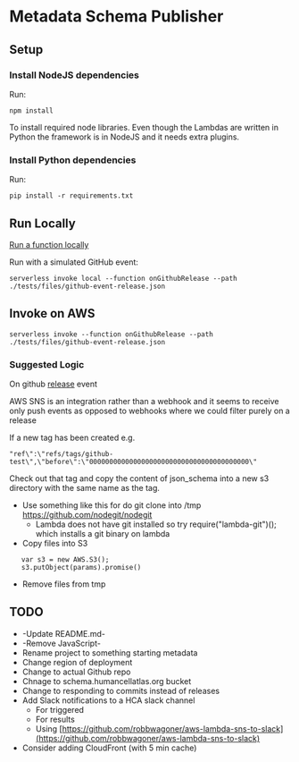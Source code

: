 # Metadata Schema Publisher

## Setup

### Install NodeJS dependencies
Run:
```
npm install
```
To install required node libraries. Even though the Lambdas are written in Python the framework is in NodeJS and it needs extra plugins.

### Install Python dependencies
Run:
```
pip install -r requirements.txt
```

## Run Locally

[Run a function locally](https://serverless.com/framework/docs/providers/aws/cli-reference/invoke-local/#)

Run with a simulated GitHub event:

```
serverless invoke local --function onGithubRelease --path ./tests/files/github-event-release.json
```

## Invoke on AWS
```
serverless invoke --function onGithubRelease --path ./tests/files/github-event-release.json

```

### Suggested Logic
On github [release](https://developer.github.com/v3/activity/events/types/#releaseevent) event

AWS SNS is an integration rather than a webhook and it seems to receive only push events as opposed to webhooks where we could filter purely on a release

If a new tag has been created e.g.
```
"ref\":\"refs/tags/github-test\",\"before\":\"0000000000000000000000000000000000000000\"
```

Check out that tag and copy the content of json_schema into a new s3 directory with the same name as the tag.

- Use something like this for do git clone into /tmp https://github.com/nodegit/nodegit
    - Lambda does not have git installed so try require("lambda-git")(); which installs a git binary on lambda
- Copy files into S3
```
   var s3 = new AWS.S3();
   s3.putObject(params).promise()
```
- Remove files from tmp


## TODO
- -Update README.md-
- -Remove JavaScript-
- Rename project to something starting metadata
- Change region of deployment
- Change to actual Github repo
- Chnage to schema.humancellatlas.org bucket
- Change to responding to commits instead of releases
- Add Slack notifications to a HCA slack channel
    - For triggered
    - For results
    - Using [https://github.com/robbwagoner/aws-lambda-sns-to-slack](https://github.com/robbwagoner/aws-lambda-sns-to-slack)
- Consider adding CloudFront (with 5 min cache)
    